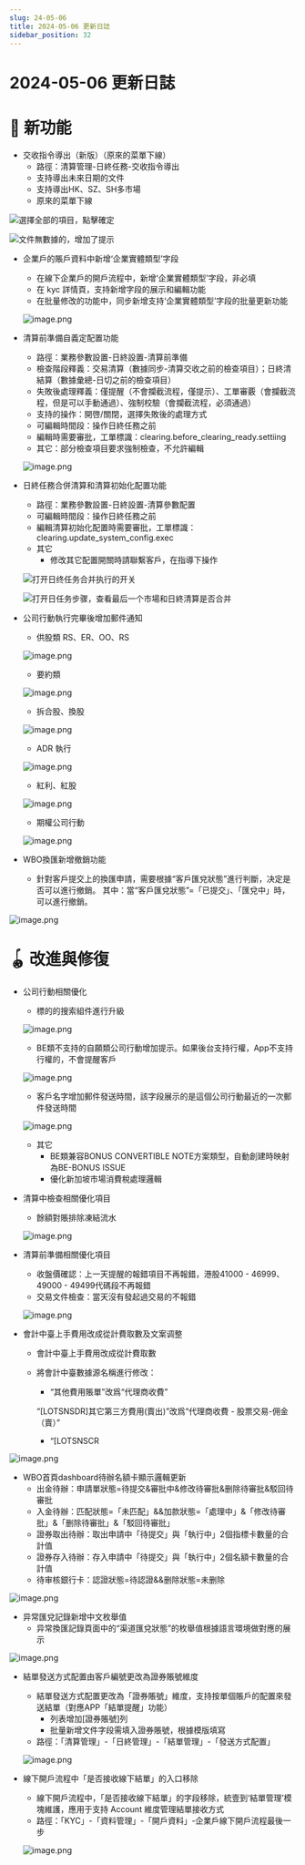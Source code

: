 ```yaml
---
slug: 24-05-06
title: 2024-05-06 更新日誌
sidebar_position: 32
---
```



# 2024-05-06 更新日誌


# 🎉 新功能

- 交收指令導出（新版）（原來的菜單下線）
    - 路徑：清算管理-日終任務-交收指令導出
    - 支持導出未來日期的文件
    - 支持導出HK、SZ、SH多市場
    - 原來的菜單下線

![選擇全部的項目，點擊確定](/assets/896e6357e4eb8704b81ce96b8beeca7b.png)


![文件無數據的，增加了提示](/assets/bc61ef9344b23fd14c4015fa87dbb18d.png)

- 企業戶的賬戶資料中新增‘企業實體類型’字段
    - 在線下企業戶的開戶流程中，新增‘企業實體類型’字段，非必填
    - 在 kyc 詳情頁，支持新增字段的展示和編輯功能
    - 在批量修改的功能中，同步新增支持‘企業實體類型’字段的批量更新功能

    ![image.png](/assets/8b558d4fcbd5e4ffe2cf2c50ed0dc9d0.png)

- 清算前準備自義定配置功能
    - 路徑：業務參數設置-日終設置-清算前準備
    - 檢查階段釋義：交易清算（數據同步-清算交收之前的檢查項目）；日終清結算（數據彙總-日切之前的檢查項目）
    - 失敗後處理釋義：僅提醒（不會攔截流程，僅提示）、工單審覈（會攔截流程，但是可以手動通過）、強制校驗（會攔截流程，必須通過）
    - 支持的操作：開啓/關閉，選擇失敗後的處理方式
    - 可編輯時間段：操作日終任務之前
    - 編輯時需要審批，工單標識：clearing.before_clearing_ready.settiing
    - 其它：部分檢查項目要求強制檢查，不允許編輯

    ![image.png](/assets/5d0fbf0fdc102469eaf34a49c9c85395.png)

- 日終任務合併清算和清算初始化配置功能
    - 路徑：業務參數設置-日終設置-清算參數配置
    - 可編輯時間段：操作日終任務之前
    - 編輯清算初始化配置時需要審批，工單標識：clearing.update_system_config.exec
    - 其它
        - 修改其它配置開關時請聯繫客戶，在指導下操作

    ![打开日终任务合并执行的开关](/assets/a1255a5e4b1d219e178e6ea235862dff.png)


    ![打开日任务步骤，查看最后一个市場和日終清算是否合并](/assets/6a85d424ce576e04b1d6ad987be5d300.png)

- 公司行動執行完畢後增加郵件通知
    - 供股類 RS、ER、OO、RS

    ![image.png](/assets/f45c19183809e0fe92197dcfe884ea40.png)

    - 要約類

    ![image.png](/assets/1689f42dd48e1c7e2fc1797ac02e9854.png)

    - 拆合股、換股

    ![image.png](/assets/4f685c846a05bdc3cda989a7b9c1fd12.png)

    - ADR 執行

    ![image.png](/assets/011a1febe7188da7b4e720d67d147f8d.png)

    - 紅利、紅股

    ![image.png](/assets/f05d39f723ca2eaf9854e0ab1d995b23.png)

    - 期權公司行動

    ![image.png](/assets/b425c9e9fc85836590bee4ecc2fab88c.png)

- WBO換匯新增撤銷功能
    - 針對客戶提交上的換匯申請，需要根據“客戶匯兌狀態”進行判斷，决定是否可以進行撤銷。 其中：當“客戶匯兌狀態”=「已提交」、「匯兌中」時，可以進行撤銷。

![image.png](/assets/a42c57aa6470a7672f02cc1278a4836a.png)


# 🪀 改進與修復

- 公司行動相關優化
    - 標的的搜索組件進行升級

    ![image.png](/assets/2915d7b337f2fa395da15a31b48f0cdb.png)

    - BE類不支持的自願類公司行動增加提示。如果後台支持行權，App不支持行權的，不會提醒客戶

    ![image.png](/assets/2cac8a7a9af2fba3948ff14b38c0df8c.png)

    - 客戶名字增加郵件發送時間，該字段展示的是這個公司行動最近的一次郵件發送時間

    ![image.png](/assets/b29bc1c2e350baf934876a1a3cfd34c1.png)

    - 其它
        - BE類兼容BONUS CONVERTIBLE NOTE方案類型，自動創建時映射為BE-BONUS ISSUE
        - 優化新加坡市場消費稅處理邏輯
- 清算中檢查相關優化項目
    - 餘額對賬排除凍結流水

    ![image.png](/assets/259e6e393a6bbb7a2290504251c70177.png)

- 清算前準備相關優化項目
    - 收盤價確認：上一天提醒的報錯項目不再報錯，港股41000 - 46999、49000 - 49499代碼段不再報錯
    - 交易文件檢查：當天沒有發起過交易的不報錯

    ![image.png](/assets/a7b7ac28d5bc7883054d6cf36dd4c3ee.png)

- 會計中臺上手費用改成從計費取數及文案调整
    - 會計中臺上手費用改成從計費取數
    - 將會計中臺數據源名稱進行修改：
        - “其他費用賬單”改爲“代理商收費”

        “[LOTSNSDR]其它第三方費用(賣出)”改爲“代理商收費 - 股票交易-佣金（賣）”

        - “[LOTSNSCR

![image.png](/assets/8ccd91b5b5f3f09bf2593bc79e90fc7f.png)

- WBO首頁dashboard待辦名額卡顯示邏輯更新
    - 出金待辦：申請單狀態=待提交&審批中&修改待審批&删除待審批&駁回待審批
    - 入金待辦：匹配狀態=「未匹配」&&加款狀態=「處理中」&「修改待審批」&「删除待審批」&「駁回待審批」
    - 證券取出待辦：取出申請中「待提交」與「執行中」2個指標卡數量的合計值
    - 證券存入待辦：存入申請中「待提交」與「執行中」2個名額卡數量的合計值
    - 待审核銀行卡：認證狀態=待認證&&删除狀態=未删除

![image.png](/assets/039df796bb4ddb3c1bc07eb49677492d.png)

- 异常匯兌記錄新增中文枚舉值
    - 异常換匯記錄頁面中的“渠道匯兌狀態”的枚舉值根據語言環境做對應的展示

![image.png](/assets/1d9c6e82c674bf6fea2a27c15b21b257.png)

- 結單發送方式配置由客戶編號更改為證券賬號維度
    - 結單發送方式配置更改為「證券賬號」維度，支持按單個賬戶的配置來發送結單（對應APP「結單提醒」功能）
        - 列表增加[證券賬號]列
        - 批量新增文件字段需填入證券賬號，根據模版填寫
    - 路徑：「清算管理」-「日終管理」-「結單管理」-「發送方式配置」

    ![image.png](/assets/1798199a0d4000e8225721504d67df51.png)

- 線下開戶流程中「是否接收線下結單」的入口移除
    - 線下開戶流程中，「是否接收線下結單」的字段移除，統壹到‘結單管理’模塊維護，應用于支持 Account 維度管理結單接收方式
    - 路徑：「KYC」-「資料管理」-「開戶資料」-企業戶線下開戶流程最後一步

    ![image.png](/assets/8fe67e7695bf5e2774ca7d9d24432e31.png)

